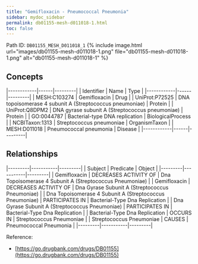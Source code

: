 ```yaml
---
title: "Gemifloxacin - Pneumococcal Pneumonia"
sidebar: mydoc_sidebar
permalink: db01155-mesh-d011018-1.html
toc: false 
---
```



Path ID: `DB01155_MESH_D011018_1`
{% include image.html url="images/db01155-mesh-d011018-1.png" file="db01155-mesh-d011018-1.png" alt="db01155-mesh-d011018-1" %}

## Concepts

|------------|------|---------|
| Identifier | Name | Type    |
|------------|------|---------|
| MESH:C103274 | Gemifloxacin | Drug |
| UniProt:P72525 | DNA topoisomerase 4 subunit A (Streptococcus pneumoniae) | Protein |
| UniProt:Q8DPM2 | DNA gyrase subunit A (Streptococcus pneumoniae) | Protein |
| GO:0044787 | Bacterial-type DNA replication | BiologicalProcess |
| NCBITaxon:1313 | Streptococcus pneumoniae | OrganismTaxon |
| MESH:D011018 | Pneumococcal pneumonia | Disease |
|------------|------|---------|

## Relationships

|---------|-----------|---------|
| Subject | Predicate | Object  |
|---------|-----------|---------|
| Gemifloxacin | DECREASES ACTIVITY OF | Dna Topoisomerase 4 Subunit A (Streptococcus Pneumoniae) |
| Gemifloxacin | DECREASES ACTIVITY OF | Dna Gyrase Subunit A (Streptococcus Pneumoniae) |
| Dna Topoisomerase 4 Subunit A (Streptococcus Pneumoniae) | PARTICIPATES IN | Bacterial-Type Dna Replication |
| Dna Gyrase Subunit A (Streptococcus Pneumoniae) | PARTICIPATES IN | Bacterial-Type Dna Replication |
| Bacterial-Type Dna Replication | OCCURS IN | Streptococcus Pneumoniae |
| Streptococcus Pneumoniae | CAUSES | Pneumococcal Pneumonia |
|---------|-----------|---------|

Reference: 
  - [https://go.drugbank.com/drugs/DB01155](https://go.drugbank.com/drugs/DB01155)
